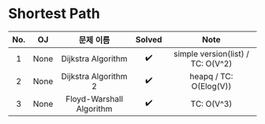 # Shortest Path


|          No.          |        OJ        |        문제 이름         |        Solved         |     Note   |
| :-----: |  :--------: |:---------------------: | :-----: |:-----: |
| 1 | None | Dijkstra Algorithm | ✔️ | simple version(list) / TC: O(V^2) |
| 2 | None | Dijkstra Algorithm 2 | ✔️ | heapq / TC: O(Elog(V)) |
| 3 | None | Floyd-Warshall Algorithm | ✔️ | TC: O(V^3) |